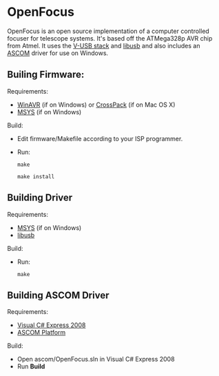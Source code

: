 OpenFocus
=========
OpenFocus is an open source implementation of a computer controlled focuser for
telescope systems. It's based off the ATMega328p AVR chip from Atmel. It uses
the [V-USB stack][vusb] and [libusb][libusb] and also includes an
[ASCOM][ascom] driver for use on Windows.

Builing Firmware:
---------

Requirements:

- [WinAVR][winavr] (if on Windows) or [CrossPack][crosspack] (if on Mac OS X)
- [MSYS][msys] (if on Windows)

Build:

- Edit firmware/Makefile according to your ISP programmer.
- Run:

    `make`

    `make install`


Building Driver
------

Requirements:

- [MSYS][msys] (if on Windows)
- [libusb][libusb]

Build:

- Run:

    `make`


Building ASCOM Driver
-----------

Requirements:

- [Visual C# Express 2008][c#]
- [ASCOM Platform][ascom]

Build:

- Open ascom/OpenFocus.sln in Visual C# Express 2008
- Run **Build**

[vusb]:http://www.obdev.at/products/vusb/index.html
[libusb]:http://www.libusb.org/
[winavr]:http://winavr.sourceforge.net/
[crosspack]:http://www.obdev.at/products/crosspack/index.html
[msys]:http://www.mingw.org/wiki/MSYS
[ascom]:http://ascom-standards.org/
[c#]:http://www.microsoft.com/express/Downloads/#2008-Visual-CS
